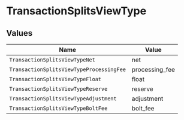 # TransactionSplitsViewType


## Values

| Name                                     | Value                                    |
| ---------------------------------------- | ---------------------------------------- |
| `TransactionSplitsViewTypeNet`           | net                                      |
| `TransactionSplitsViewTypeProcessingFee` | processing_fee                           |
| `TransactionSplitsViewTypeFloat`         | float                                    |
| `TransactionSplitsViewTypeReserve`       | reserve                                  |
| `TransactionSplitsViewTypeAdjustment`    | adjustment                               |
| `TransactionSplitsViewTypeBoltFee`       | bolt_fee                                 |